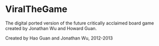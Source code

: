 ViralTheGame
============

The digital ported version of the future critically acclaimed board game created by Jonathan Wu and Howard Guan.


Created by Hao Guan and Jonathan Wu, 2012-2013
